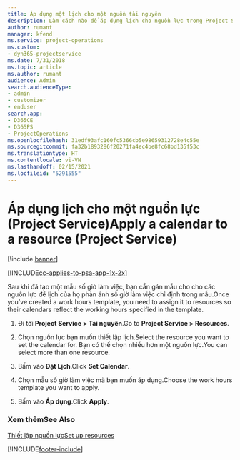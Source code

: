 ```yaml
---
title: Áp dụng một lịch cho một nguồn tài nguyên
description: Làm cách nào để áp dụng lịch cho nguồn lực trong Project Service
author: rumant
manager: kfend
ms.service: project-operations
ms.custom:
- dyn365-projectservice
ms.date: 7/31/2018
ms.topic: article
ms.author: rumant
audience: Admin
search.audienceType:
- admin
- customizer
- enduser
search.app:
- D365CE
- D365PS
- ProjectOperations
ms.openlocfilehash: 31edf93afc160fc5366cb5e98659312728e4c55e
ms.sourcegitcommit: fa32b1893286f20271fa4ec4be8fc68bd135f53c
ms.translationtype: HT
ms.contentlocale: vi-VN
ms.lasthandoff: 02/15/2021
ms.locfileid: "5291555"
---
```

# <a name="apply-a-calendar-to-a-resource-project-service"></a><span data-ttu-id="f52a3-103">Áp dụng lịch cho một nguồn lực (Project Service)</span><span class="sxs-lookup"><span data-stu-id="f52a3-103">Apply a calendar to a resource (Project Service)</span></span>

[!include [banner](../includes/psa-now-project-operations.md)]

[!INCLUDE[cc-applies-to-psa-app-1x-2x](../includes/cc-applies-to-psa-app-1x-2x.md)]

<span data-ttu-id="f52a3-104">Sau khi đã tạo một mẫu số giờ làm việc, bạn cần gán mẫu cho cho các nguồn lực để lịch của họ phản ánh số giờ làm việc chỉ định trong mẫu.</span><span class="sxs-lookup"><span data-stu-id="f52a3-104">Once you’ve created a work hours template, you need to assign it to resources so their calendars reflect the working hours specified in the template.</span></span>  
  
1.  <span data-ttu-id="f52a3-105">Đi tới **Project Service > Tài nguyên**.</span><span class="sxs-lookup"><span data-stu-id="f52a3-105">Go to **Project Service > Resources**.</span></span>  
  
2.  <span data-ttu-id="f52a3-106">Chọn nguồn lực bạn muốn thiết lập lịch.</span><span class="sxs-lookup"><span data-stu-id="f52a3-106">Select the resource you want to set the calendar for.</span></span> <span data-ttu-id="f52a3-107">Bạn có thể chọn nhiều hơn một nguồn lực.</span><span class="sxs-lookup"><span data-stu-id="f52a3-107">You can select more than one resource.</span></span>  
  
3.  <span data-ttu-id="f52a3-108">Bấm vào **Đặt Lịch**.</span><span class="sxs-lookup"><span data-stu-id="f52a3-108">Click **Set Calendar**.</span></span>  
  
4.  <span data-ttu-id="f52a3-109">Chọn mẫu số giờ làm việc mà bạn muốn áp dụng.</span><span class="sxs-lookup"><span data-stu-id="f52a3-109">Choose the work hours template you want to apply.</span></span>  
  
5.  <span data-ttu-id="f52a3-110">Bấm vào **Áp dụng**.</span><span class="sxs-lookup"><span data-stu-id="f52a3-110">Click **Apply**.</span></span>  
  
### <a name="see-also"></a><span data-ttu-id="f52a3-111">Xem thêm</span><span class="sxs-lookup"><span data-stu-id="f52a3-111">See Also</span></span>  
 [<span data-ttu-id="f52a3-112">Thiết lập nguồn lực</span><span class="sxs-lookup"><span data-stu-id="f52a3-112">Set up resources</span></span>](../psa/set-up-resources.md)


[!INCLUDE[footer-include](../includes/footer-banner.md)]